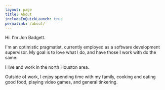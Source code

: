 ```yaml
---
layout: page
title: About
includeInQuickLaunch: true
permalink: /about/
---
```


Hi. I'm Jon Badgett.

I'm an optimistic pragmatist, currently employed as a software development supervisor. My goal is to love what I do, and have those I work with do the same.

I live and work in the north Houston area. 

Outside of work, I enjoy spending time with my family, cooking and eating good food, playing video games, and general tinkering.